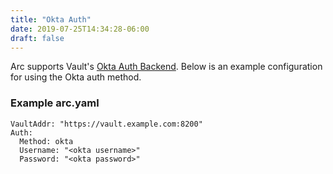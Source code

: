 ```yaml
---
title: "Okta Auth"
date: 2019-07-25T14:34:28-06:00
draft: false
---
```


Arc supports Vault's [Okta Auth Backend](https://www.vaultproject.io/docs/auth/okta.html).
Below is an example configuration for using the Okta auth method.

### Example arc.yaml
```
VaultAddr: "https://vault.example.com:8200"
Auth:
  Method: okta
  Username: "<okta username>"
  Password: "<okta password>"
```
